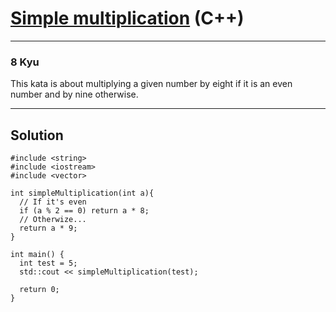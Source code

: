 # [Simple multiplication](https://www.codewars.com/kata/583710ccaa6717322c000105) (C++)

---

### 8 Kyu

This kata is about multiplying a given number by eight if it is an even number and by nine otherwise.

---

## Solution

```
#include <string>
#include <iostream>
#include <vector>

int simpleMultiplication(int a){
  // If it's even
  if (a % 2 == 0) return a * 8;
  // Otherwize...
  return a * 9;
}

int main() {
  int test = 5;
  std::cout << simpleMultiplication(test);

  return 0;
}
```